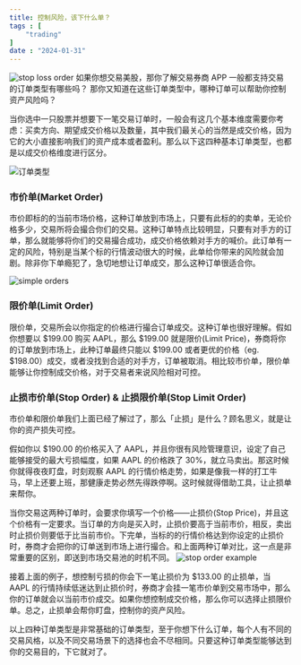 ```yaml
---
title: 控制风险，该下什么单？
tags : [
    "trading"
]
date : "2024-01-31"
---
```


![stop loss order](https://img.goldpumpkin.life/1706716617729-iVVXPzW.png)
如果你想交易美股，那你了解交易券商 APP 一般都支持交易的订单类型有哪些吗？ 那你又知道在这些订单类型中，哪种订单可以帮助你控制资产风险吗？

当你选中一只股票并想要下一笔交易订单时，一般会有这几个基本维度需要你考虑：买卖方向、期望成交价格以及数量，其中我们最关心的当然是成交价格，因为它的大小直接影响我们的资产成本或者盈利。那么以下这四种基本订单类型，也都是以成交价格维度进行区分。

![订单类型](https://img.goldpumpkin.life/1706714824954-iJVIdd9.jpeg)

### 市价单(Market Order)

市价即标的的当前市场价格，这种订单放到市场上，只要有此标的的卖单，无论价格多少，交易所将会撮合你们的交易。这种订单特点比较明显，只要有对手方的订单，那么就能够将你们的交易撮合成功，成交价格依赖对手方的喊价。此订单有一定的风险，特别是当某个标的行情波动很大的时候，此单给你带来的风险就会加剧。除非你下单瘾犯了，急切地想让订单成交，那么这种订单很适合你。

![simple orders](https://img.goldpumpkin.life/1706714830756-iWWfkTN.jpeg)
### 限价单(Limit Order)

限价单，交易所会以你指定的价格进行撮合订单成交。这种订单也很好理解。假如你想要以 $199.00  购买 AAPL，那么 $199.00 就是限价(Limit Price)，券商将你的订单放到市场上，此种订单最终只能以 $199.00 或者更优的价格（eg. $198.00）成交，或者没找到合适的对手方，订单被取消。相比较市价单，限价单能够让你控制成交价格，对于交易者来说风险相对可控。

### 止损市价单(Stop Order) & 止损限价单(Stop Limit Order)

市价单和限价单我们上面已经了解过了，那么「止损」是什么？顾名思义，就是让你的资产损失可控。

假如你以 $190.00 的价格买入了 AAPL，并且你很有风险管理意识，设定了自己能够接受的最大亏损幅度，如果 AAPL 的价格跌了 30%，就立马卖出。那这时候你就得夜夜盯盘，时刻观察 AAPL 的行情价格走势，如果是像我一样的打工牛马，早上还要上班，那健康走势必然先得跌停啊。这时候就得借助工具，让止损单来帮你。

当你交易这两种订单时，会要求你填写一个价格——止损价(Stop Price)，并且这个价格有一定要求。当订单的方向是买入时，止损价要高于当前市价，相反，卖出时止损价则要低于比当前市价。下完单，当标的的行情价格达到你设定的止损价时，券商才会把你的订单送到市场上进行撮合。和上面两种订单对比，这一点是非常重要的区别，即送到市场交易池的时机不同。
![stop order example](https://img.goldpumpkin.life/1706714938057-iJA4kRW.png)

接着上面的例子，想控制亏损的你会下一笔止损价为 $133.00 的止损单，当 AAPL 的行情持续低迷达到止损价时，券商才会挂一笔市价单到交易市场中，那么你的订单就会以当前市价成交。如果你想控制成交价格，那么你可以选择止损限价单。总之，止损单会帮你盯盘，控制你的资产风险。



以上四种订单类型是非常基础的订单类型，至于你想下什么订单，每个人有不同的交易风格，以及不同交易场景下的选择也会不尽相同。只要这种订单类型能够达到你的交易目的，下它就对了。
